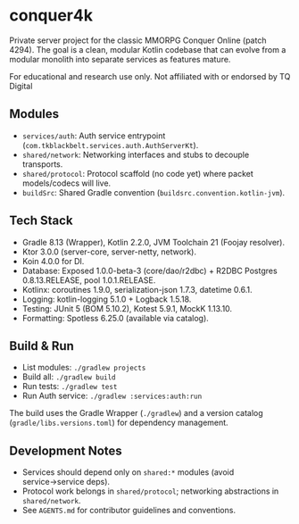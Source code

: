 # conquer4k

Private server project for the classic MMORPG Conquer Online (patch 4294). The goal is a clean, modular Kotlin codebase that can evolve from a modular monolith into separate services as features mature.

For educational and research use only. Not affiliated with or endorsed by TQ Digital

## Modules
- `services/auth`: Auth service entrypoint (`com.tkblackbelt.services.auth.AuthServerKt`).
- `shared/network`: Networking interfaces and stubs to decouple transports.
- `shared/protocol`: Protocol scaffold (no code yet) where packet models/codecs will live.
- `buildSrc`: Shared Gradle convention (`buildsrc.convention.kotlin-jvm`).

## Tech Stack
- Gradle 8.13 (Wrapper), Kotlin 2.2.0, JVM Toolchain 21 (Foojay resolver).
- Ktor 3.0.0 (server-core, server-netty, network).
- Koin 4.0.0 for DI.
- Database: Exposed 1.0.0-beta-3 (core/dao/r2dbc) + R2DBC Postgres 0.8.13.RELEASE, pool 1.0.1.RELEASE.
- Kotlinx: coroutines 1.9.0, serialization-json 1.7.3, datetime 0.6.1.
- Logging: kotlin-logging 5.1.0 + Logback 1.5.18.
- Testing: JUnit 5 (BOM 5.10.2), Kotest 5.9.1, MockK 1.13.10.
- Formatting: Spotless 6.25.0 (available via catalog).

## Build & Run
- List modules: `./gradlew projects`
- Build all: `./gradlew build`
- Run tests: `./gradlew test`
- Run Auth service: `./gradlew :services:auth:run`

The build uses the Gradle Wrapper (`./gradlew`) and a version catalog (`gradle/libs.versions.toml`) for dependency management.

## Development Notes
- Services should depend only on `shared:*` modules (avoid service→service deps).
- Protocol work belongs in `shared/protocol`; networking abstractions in `shared/network`.
- See `AGENTS.md` for contributor guidelines and conventions.
